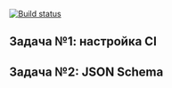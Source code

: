 [![Build status](https://ci.appveyor.com/api/projects/status/b33mn7svj2d0bigf?svg=true)](https://ci.appveyor.com/project/DmitriyRonMan/setting-ci)

## Задача №1: настройка CI ##

## Задача №2: JSON Schema ##